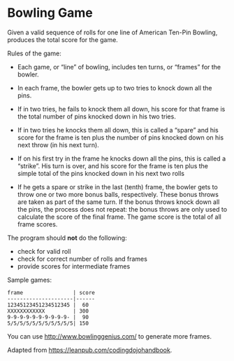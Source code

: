 # Bowling Game


Given a valid sequence of rolls for one line of American Ten-Pin Bowling, produces the total score for the game.

Rules of the game:

  - Each game, or “line” of bowling, includes ten turns,
    or “frames” for the bowler.

  - In each frame, the bowler gets up to two tries to
    knock down all the pins.

  - If in two tries, he fails to knock them all down, his
    score for that frame is the total number of pins
    knocked down in his two tries.

  - If in two tries he knocks them all down, this is
    called a “spare” and his score for the frame is ten
    plus the number of pins knocked down on his next throw
   (in his next turn).

  - If on his first try in the frame he knocks down all
    the pins, this is called a “strike”. His turn is over,
    and his score for the frame is ten plus the simple
    total of the pins knocked down in his next two rolls

  - If he gets a spare or strike in the last (tenth) frame,
    the bowler gets to throw one or two more bonus balls, respectively.
    These bonus throws are taken as part of the same turn.
    If the bonus throws knock down all the pins, the process does not repeat:
    the bonus throws are only used to calculate the score of the final frame.
    The game score is the total of all frame scores.

The program should **not** do the following:

  - check for valid roll
  - check for correct number of rolls and frames
  - provide scores for intermediate frames

Sample games:

    frame                | score
    ---------------------|------
    12345123451234512345 |  60
    XXXXXXXXXXXX         | 300
    9-9-9-9-9-9-9-9-9-9- |  90
    5/5/5/5/5/5/5/5/5/5/5| 150

You can use http://www.bowlinggenius.com/ to generate more frames.


Adapted from <https://leanpub.com/codingdojohandbook>.

